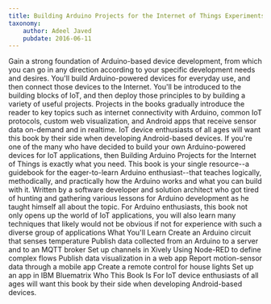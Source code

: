 ```yaml
---
title: Building Arduino Projects for the Internet of Things Experiments with Real-World Applications
taxonomy:
	author: Adeel Javed
	pubdate: 2016-06-11
---
```

Gain a strong foundation of Arduino-based device development, from which you can go in any direction according to your specific development needs and desires. You'll build Arduino-powered devices for everyday use, and then connect those devices to the Internet. You'll be introduced to the building blocks of IoT, and then deploy those principles to by building a variety of useful projects. Projects in the books gradually introduce the reader to key topics such as internet connectivity with Arduino, common IoT protocols, custom web visualization, and Android apps that receive sensor data on-demand and in realtime. IoT device enthusiasts of all ages will want this book by their side when developing Android-based devices. If you're one of the many who have decided to build your own Arduino-powered devices for IoT applications, then Building Arduino Projects for the Internet of Things is exactly what you need. This book is your single resource--a guidebook for the eager-to-learn Arduino enthusiast--that teaches logically, methodically, and practically how the Arduino works and what you can build with it. Written by a software developer and solution architect who got tired of hunting and gathering various lessons for Arduino development as he taught himself all about the topic. For Arduino enthusiasts, this book not only opens up the world of IoT applications, you will also learn many techniques that likely would not be obvious if not for experience with such a diverse group of applications What You'll Learn Create an Arduino circuit that senses temperature Publish data collected from an Arduino to a server and to an MQTT broker Set up channels in Xively Using Node-RED to define complex flows Publish data visualization in a web app Report motion-sensor data through a mobile app Create a remote control for house lights Set up an app in IBM Bluematrix Who This Book Is For IoT device enthusiasts of all ages will want this book by their side when developing Android-based devices.